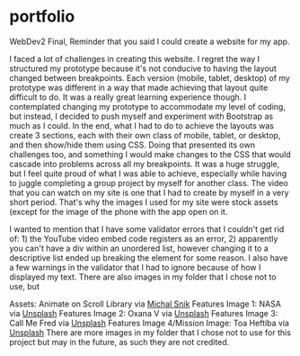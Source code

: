 # portfolio
WebDev2 Final, Reminder that you said I could create a website for my app.

I faced a lot of challenges in creating this website. I regret the way I structured my prototype because it's not conducive to having the layout changed between breakpoints. Each version (mobile, tablet, desktop) of my prototype was different in a way that made achieving that layout quite difficult to do. It was a really great learning experience though. I contemplated changing my prototype to accommodate my level of coding, but instead, I decided to push myself and experiment with Bootstrap as much as I could. In the end, what I had to do to achieve the layouts was create 3 sections, each with their own class of mobile, tablet, or desktop, and then show/hide them using CSS. Doing that presented its own challenges too, and something I would make changes to the CSS that would cascade into problems across all my breakpoints. It was a huge struggle, but I feel quite proud of what I was able to achieve, especially while having to juggle completing a group project by myself for another class. The video that you can watch on my site is one that I had to create by myself in a very short period. That's why the images I used for my site were stock assets (except for the image of the phone with the app open on it.

I wanted to mention that I have some validator errors that I couldn't get rid of: 1) the YouTube video embed code registers as an error, 2) apparently you can't have a div within an unordered list, however changing it to a descriptive list ended up breaking the element for some reason. I also have a few warnings in the validator that I had to ignore because of how I displayed my text. There are also images in my folder that I chose not to use, but

Assets:
Animate on Scroll Library via [Michal Snik](https://michalsnik.github.io/aos/)
Features Image 1:
NASA via [Unsplash](https://unsplash.com/photos/aerial-photography-of-city-during-night-time-1lfI7wkGWZ4)
Features Image 2:
Oxana V via [Unsplash](https://unsplash.com/photos/eyeglasses-on-map-qoAIlAmLJBU)
Features Image 3:
Call Me Fred via [Unsplash](https://unsplash.com/photos/a-person-holding-a-cell-phone-in-their-hand-HqcORI4jU9w)
Features Image 4/Mission Image:
Toa Heftiba via [Unsplash](https://unsplash.com/photos/two-person-touching-each-others-finger-tips-fbCxL_wEo5M)
There are more images in my folder that I chose not to use for this project but may in the future, as such they are not credited.





